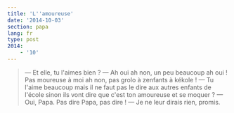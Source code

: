 ```yaml
---
title: 'L''amoureuse'
date: '2014-10-03'
section: papa
lang: fr
type: post
2014:
    - '10'
---
```


> — Et elle, tu l'aimes bien ?
> — Ah oui ah non, un peu beaucoup ah oui ! Pas moureuse à moi ah non, pas grolo à zenfants à kékole !
> — Tu l'aime beaucoup mais il ne faut pas le dire aux autres enfants de l'école sinon ils vont dire que c'est ton amoureuse et se moquer ?
> — Oui, Papa. Pas dire Papa, pas dire !
> — Je ne leur dirais rien, promis.

